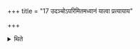 +++
title = "17 उदञ्चोऽपरिमितमध्वानं यात्वा प्रत्यायाय"

+++

<details><summary>थिते</summary>

17. After they (the armoured persons) have moved an unspecified distance on the path towards the north, having returned, they unyoke (the horses).  
</details>
